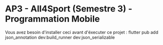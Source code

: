 # AP3 - All4Sport (Semestre 3) - Programmation Mobile

Vous avez besoin d'installer ceci avant d'éxecuter ce projet : flutter pub add json_annotation dev:build_runner dev:json_serializable